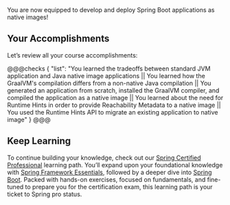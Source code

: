 You are now equipped to develop and deploy Spring Boot applications as native images!

## Your Accomplishments

Let’s review all your course accomplishments:

@@@checks
{
"list": "You learned the tradeoffs between standard JVM application and Java native image applications || You learned how the GraalVM's compilation differs from a non-native Java compilation || You generated an application from scratch, installed the GraalVM compiler, and compiled the application as a native image || You learned about the need for Runtime Hints in order to provide Reachability Metadata to a native image || You used the Runtime Hints API to migrate an existing application to native image"
}
@@@

## Keep Learning

To continue building your knowledge, check out our [Spring Certified Professional](https://spring.academy/learning-path) learning path. You’ll expand upon your foundational knowledge with [Spring Framework Essentials](https://spring.academy/courses/spring-framework-essentials), followed by a deeper dive into [Spring Boot](https://spring.academy/courses/spring-boot). Packed with hands-on exercises, focused on fundamentals, and fine-tuned to prepare you for the certification exam, this learning path is your ticket to Spring pro status.
